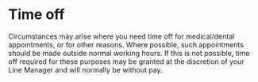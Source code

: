 # Time off

Circumstances may arise where you need time off for medical/dental appointments, or for other reasons. Where possible, such appointments should be made outside normal working hours. If this is not possible, time off required for these purposes may be granted at the discretion of your Line Manager and will normally be without pay.
